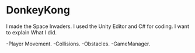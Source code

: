 # DonkeyKong
I made the Space Invaders. I used the Unity Editor and C# for coding. I want to explain What I did.

-Player Movement.
-Collisions.
-Obstacles.
-GameManager.
